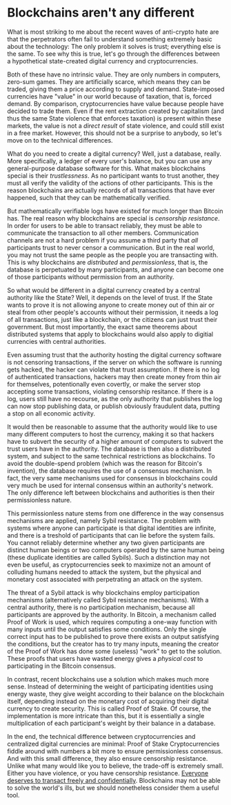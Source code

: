 # Blockchains aren't any different

What is most striking to me about the recent waves of anti-crypto hate are that
the perpetrators often fail to understand something extremely basic about the
technology: The only problem it solves is trust; everything else is the same.
To see why this is true, let's go through the differences between a
hypothetical state-created digital currency and cryptocurrencies.

Both of these have no intrinsic value. They are only numbers in computers,
zero-sum games. They are artificially scarce, which means they can be traded,
giving them a price according to supply and demand. State-imposed currencies
have "value" in our world because of taxation, that is, forced demand. By
comparison, cryptocurrencies have value because people have decided to trade
them. Even if the rent extraction created by capitalism (and thus the same
State violence that enforces taxation) is present within these markets, the
value is not a *direct result* of state violence, and could still exist in a
free market. However, this should not be a surprise to anybody, so let's move
on to the technical differences.

What do you need to create a digital currency? Well, just a database, really.
More specifically, a ledger of every user's balance, but you can use any
general-purpose database software for this. What makes blockchains special is
their *trustlessness*. As no participant wants to trust another, they must all
verify the validity of the actions of other participants. This is the reason
blockchains are actually records of all transactions that have ever happened,
such that they can be mathematically verified.

But mathematically verifiable logs have existed for much longer than Bitcoin
has. The real reason why blockchains are special is *censorship resistance*.
In order for users to be able to transact reliably, they must be able to
communicate the transaction to all other members. Communication channels are
not a hard problem if you assume a third party that *all* participants trust
to never censor a communication. But in the real world, you may not trust the
same people as the people you are transacting with. This is why blockchains are
*distributed* and *permissionless*, that is, the database is perpetuated by
many participants, and anyone can become one of those participants without
permission from an authority.

So what would be different in a digital currency created by a central authority
like the State? Well, it depends on the level of trust. If the State wants to
prove it is not allowing anyone to create money out of thin air or steal from
other people's accounts without their permission, it needs a log of all
transactions, just like a blockchain, or the citizens can just trust their
government. But most importantly, the exact same theorems about distributed
systems that apply to blockchains would also apply to digitial currencies with
central authorities.

Even assuming trust that the authority hosting the digital currency software
is not censoring transactions, if the server on which the software is running
gets hacked, the hacker can violate that trust assumption. If there is no log
of authenticated transactions, hackers may then create money from thin air for
themselves, potentionally even covertly, or make the server stop accepting some
transactions, violating censorship resitance. If there is a log, users still have
no recourse, as the only authority that publishes the log can now stop
publishing data, or publish obviously fraudulent data, putting a stop on all
economic activity.

It would then be reasonable to assume that the authority would like to use
many different computers to host the currency, making it so that hackers have
to subvert the security of a higher amount of computers to subvert the trust
users have in the authority. The database is then also a distributed system,
and subject to the same technical restrictions as blockchains. To avoid the
double-spend problem (which was the reason for Bitcoin's invention), the
database requires the use of a consensus mechanism. In fact, the very same
mechanisms used for consensus in blockchains could very much be used for
internal consensus within an authority's network. The only difference left
between blockchains and authorities is then their permissionless nature.

This permissionless nature stems from one difference in the way consensus
mechanisms are applied, namely Sybil resistance. The problem with systems
where anyone can participate is that digital identities are infinite, and
there is a treshold of participants that can lie before the system fails.
You cannot reliably determine whether any two given participants are distinct
human beings or two computers operated by the same human being (these duplicate
identities are called Sybils). Such a distinction may not even be useful, as
cryptocurrencies seek to maximize not an amount of colluding humans needed to
attack the system, but the physical and monetary cost associated with
perpetrating an attack on the system.

The threat of a Sybil attack is why blockchains employ participation mechanisms
(alternatively called Sybil resistance mechanisms). With a central authority,
there is no participation mechanism, because all participants are approved by
the authority. In Bitcoin, a mechanism called Proof of Work is used, which
requires computing a one-way function with many inputs until the output
satisfies some conditions. Only the single correct input has to be published
to prove there exists an output satisfying the conditions, but the creator has
to try many inputs, meaning the creator of the Proof of Work has done some
(useless) "work" to get to the solution. These proofs that users have wasted
energy gives a *physical cost* to participating in the Bitcoin consensus.

In contrast, recent blockchains use a solution which makes much more sense.
Instead of determining the weight of participating identities using energy
waste, they give weight according to their balance on the blockchain itself,
depending instead on the monetary cost of acquiring their digital currency
to create security. This is called Proof of Stake. Of course, the
implementation is more intricate than this, but it is essentially a single
multiplication of each participant's weight by their balance in a database.

In the end, the technical difference between cryptocurrencies and centralized
digital currencies are minimal: Proof of Stake Cryptocurrencies fiddle around
with numbers a bit more to ensure permissionless consensus. And with this small
difference, they also ensure censorship resistance. Unlike what many would like
you to believe, the trade-off is extremely small. Either you have violence, or
you have censorship resistance. [Everyone deserves to transact freely and
confidentially](crypto_is_for_criminals.html). Blockchains may not be able to
solve the world's ills, but we should nonetheless consider them a useful tool.
